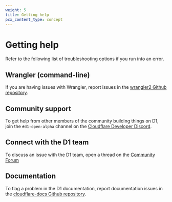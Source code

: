 ```yaml
---
weight: 5
title: Getting help
pcx_content_type: concept
---
```


# Getting help

Refer to the following list of troubleshooting options if you run into an error.

## Wrangler (command-line)

If you are having issues with Wrangler, report issues in the [wrangler2 Github repository](https://github.com/cloudflare/wrangler2/issues/new/choose).

## Community support

To get help from other members of the community building things on D1, join the `#d1-open-alpha` channel on the [Cloudflare Developer Discord](https://discord.gg/cloudflaredev).

## Connect with the D1 team

To discuss an issue with the D1 team, open a thread on the [Community Forum](https://community.cloudflare.com/c/developers/d1)

## Documentation

To flag a problem in the D1 documentation, report documentation issues in the [cloudflare-docs Github repository](https://github.com/cloudflare/cloudflare-docs/issues/new/choose).